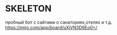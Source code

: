 # SKELETON
пробный бот с сайтами о санаториях,отелях и т.д.
https://miro.com/app/board/uXjVN3D6Eo0=/

